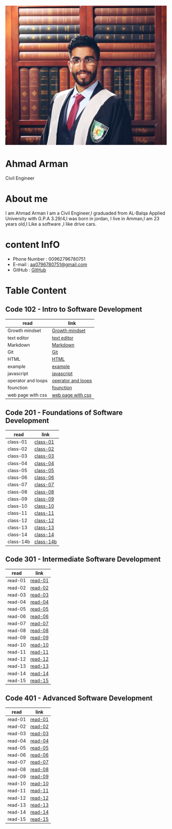 ![img](assets/ahmad3.jpeg)

#  **Ahmad Arman**

   Civil Engineer 

#  **About me**

I am Ahmad Arman I am a Civil Engineer,I graduaded from AL-Balqa Applied University with G.P.A 3.29/4,I was born in  jordan, 
I live in Amman,I am 23 years old,I Like a software ,I like drive cars.  
 
# **content InfO** 

 * Phone Number : 00962796780751
 * E-mail : aa0796780751@gmail.com
 * GitHub : [GitHub](https://github.com/ahmad-arman)

# **Table Content**

## **Code 102 - Intro to Software Development**

| read                     |link         |
|-----------               |-------------|
|  Growth mindset          | [Growth mindset](102/mindset.md)|
|text editor               |[text editor ](102/read01.md)|
|Markdown                  |[Markdown](102/read02a.md)|
| Git                      |[Git](102/read02b.md)|
| HTML                     | [HTML](102/read03.md) |
|example                   |[example](102/example.html)|
|javascript                |[javascript](102/read04.md)|
|operator and loops        | [operator and loops](102/read05.md)|
|founction                 | [founction](102/read06a.md)|
|web page with css         | [web page with css](102/read06b.md)|

 
## **Code 201 - Foundations of Software Development**

| read      |link |
|-----------|-------------|
|class-01   | [class-01](201/class-01.md)|
|class-02   | [class-02](201/calss-02.md)|
|class-03   | [class-03](201/class-03.md)|
|class-04   | [class-04](201/class-04.md)|
|class-05   | [class-05](201/class-05.md)|
|class-06   | [class-06](201/class-06.md)|
|class-07   | [class-07](201/class-07.md)|
|class-08   | [class-08](201/class-08.md)|
|class-09   | [class-09](201/class-09.md)|
|class-10   | [class-10](201/class-10.md)|
|class-11   | [class-11](201/class-11.md)|
|class-12   | [class-12](201/class-12.md)|
|class-13   | [class-13](201/class-13.md)|
|class-14   | [class-14](201/class-14.md)|
|class-14b  | [class-14b](201/class-14b.md)|


## **Code 301 - Intermediate Software Development**

| read      |    link     |
|-----------|-------------|
|  read-01  |[read-01](301/read-01.md)|
|  read-02  |[read-02](301/read-02.md)|
|  read-03  |[read-03](301/read-03.md)|
|  read-04  |[read-04](301/read-04.md)|
|  read-05  |[read-05](301/read-05.md)|
|  read-06  |[read-06](301/read-06.md)|
|  read-07  |[read-07](301/read-07.md)|
|  read-08  |[read-08](301/read-08.md)|
|  read-09  |[read-09](301/read-09.md)|
|  read-10  |[read-10](301/read-10.md)|
|  read-11  |[read-11](301/read-11.md)|
|  read-12  |[read-12](301/read-12.md)|
|  read-13  |[read-13](301/read-13.md)|
|  read-14  |[read-14](301/read-14.md)|
|  read-15  |[read-15](301/read-15.md)|
 


## **Code 401 - Advanced Software Development**

| read      |    link     |
|-----------|-------------|
|  read-01  |[read-01](401/read-01.md)|
|  read-02  |[read-02](401/read-02.md)|
|  read-03  |[read-03](401/read-03.md)|
|  read-04  |[read-04](401/read-04.md)|
|  read-05  |[read-05](401/read-05.md)|
|  read-06  |[read-06](401/read-06.md)|
|  read-07  |[read-07](401/read-07.md)|
|  read-08  |[read-08](401/read-08.md)|
|  read-09  |[read-09](401/read-09.md)|
|  read-10  |[read-10](401/read-10.md)|
|  read-11  |[read-11](401/read-11.md)|
|  read-12  |[read-12](401/read-12.md)|
|  read-13  |[read-13](401/read-13.md)|
|  read-14  |[read-14](401/read-14.md)|
|  read-15  |[read-15](401/read-15.md)|
 
 